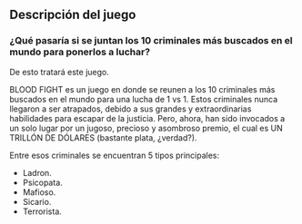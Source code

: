 ## Descripción del juego

### ¿Qué pasaría si se juntan los 10 criminales más buscados en el mundo para ponerlos a luchar?
De esto tratará este juego.

BLOOD FIGHT es un juego en donde se reunen a los 10 criminales más buscados en el mundo para una lucha de 1 vs 1.
Estos criminales nunca llegaron a ser atrapados, debido a sus grandes y extraordinarias habilidades para escapar de la justicia.
Pero, ahora, han sido invocados a un solo lugar por un jugoso, precioso y asombroso premio, el cual es UN TRILLÓN DE DÓLARES (bastante plata, ¿verdad?).

Entre esos criminales se encuentran 5 tipos principales:

- Ladron.
- Psicopata.
- Mafioso.
- Sicario.
- Terrorista.

